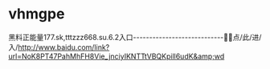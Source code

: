 # vhmgpe
黑料正能量177.sk,tttzzz668.su.6.2入口----------------------------📖📖点/此/进/入/http://www.baidu.com/link?url=NoK8PT47PahMhFH8Vie_jnciyIKNTTtVBQKpill6udK&amp;wd
